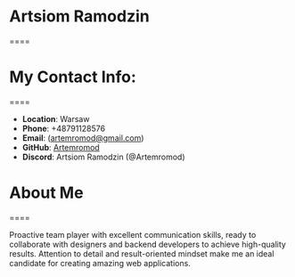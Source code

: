 # Artsiom Ramodzin

====

# My Contact Info:

====

- **Location**: Warsaw
- **Phone**: +48791128576
- **Email**: (artemromod@gmail.com)
- **GitHub**: [Artemromod](https://github.com/Artemromod)
- **Discord**: Artsiom Ramodzin (@Artemromod)

# About Me

====

Proactive team player with excellent communication skills, ready to collaborate with designers and backend developers to achieve high-quality results. Attention to detail and result-oriented mindset make me an ideal candidate for creating amazing web applications.
